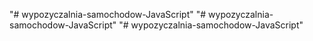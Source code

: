 "# wypozyczalnia-samochodow-JavaScript" 
"# wypozyczalnia-samochodow-JavaScript" 
"# wypozyczalnia-samochodow-JavaScript" 
